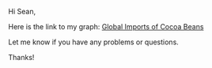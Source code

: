 Hi Sean, 

Here is the link to my graph: [Global Imports of Cocoa Beans](https://public.flourish.studio/visualisation/11624441/)

Let me know if you have any problems or questions. 

Thanks! 
